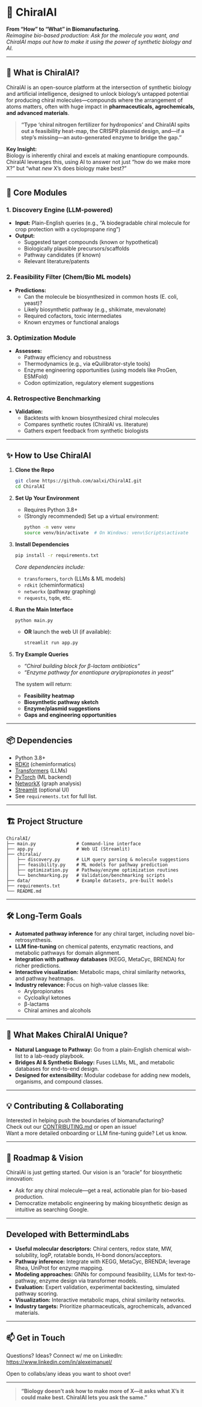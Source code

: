 # 🧬 ChiralAI

**From “How” to “What” in Biomanufacturing.**  
_Reimagine bio-based production: Ask for the molecule you want, and ChiralAI maps out how to make it using the power of synthetic biology and AI._

---

## 🚀 What is ChiralAI?

ChiralAI is an open-source platform at the intersection of synthetic biology and artificial intelligence, designed to unlock biology’s untapped potential for producing chiral molecules—compounds where the arrangement of atoms matters, often with huge impact in **pharmaceuticals, agrochemicals, and advanced materials**.

> **“Type ‘chiral nitrogen fertilizer for hydroponics’ and ChiralAI spits out a feasibility heat-map, the CRISPR plasmid design, and—if a step’s missing—an auto-generated enzyme to bridge the gap.”**

**Key Insight:**  
Biology is inherently chiral and excels at making enantiopure compounds. ChiralAI leverages this, using AI to answer not just “how do we make more X?” but “what *new* X’s does biology make best?”

---

## 🧠 Core Modules

### 1. **Discovery Engine** (LLM-powered)
- **Input:** Plain-English queries (e.g., “A biodegradable chiral molecule for crop protection with a cyclopropane ring”)
- **Output:**  
  - Suggested target compounds (known or hypothetical)
  - Biologically plausible precursors/scaffolds
  - Pathway candidates (if known)
  - Relevant literature/patents

### 2. **Feasibility Filter** (Chem/Bio ML models)
- **Predictions:**  
  - Can the molecule be biosynthesized in common hosts (E. coli, yeast)?
  - Likely biosynthetic pathway (e.g., shikimate, mevalonate)
  - Required cofactors, toxic intermediates
  - Known enzymes or functional analogs

### 3. **Optimization Module**
- **Assesses:**  
  - Pathway efficiency and robustness
  - Thermodynamics (e.g., via eQuilibrator-style tools)
  - Enzyme engineering opportunities (using models like ProGen, ESMFold)
  - Codon optimization, regulatory element suggestions

### 4. **Retrospective Benchmarking**
- **Validation:**  
  - Backtests with known biosynthesized chiral molecules
  - Compares synthetic routes (ChiralAI vs. literature)
  - Gathers expert feedback from synthetic biologists

---

## ✨ How to Use ChiralAI

1. **Clone the Repo**
   ```bash
   git clone https://github.com/aalxi/ChiralAI.git
   cd ChiralAI
   ```

2. **Set Up Your Environment**
   - Requires Python 3.8+
   - (Strongly recommended) Set up a virtual environment:
     ```bash
     python -m venv venv
     source venv/bin/activate  # On Windows: venv\Scripts\activate
     ```

3. **Install Dependencies**
   ```bash
   pip install -r requirements.txt
   ```
   _Core dependencies include:_
   - `transformers`, `torch` (LLMs & ML models)
   - `rdkit` (cheminformatics)
   - `networkx` (pathway graphing)
   - `requests`, `tqdm`, etc.

4. **Run the Main Interface**
   ```bash
   python main.py
   ```
   - **OR** launch the web UI (if available):
     ```bash
     streamlit run app.py
     ```

5. **Try Example Queries**
   - _“Chiral building block for β-lactam antibiotics”_
   - _“Enzyme pathway for enantiopure arylpropionates in yeast”_

   The system will return:
   - **Feasibility heatmap**
   - **Biosynthetic pathway sketch**
   - **Enzyme/plasmid suggestions**
   - **Gaps and engineering opportunities**

---

## 📦 Dependencies

- Python 3.8+
- [RDKit](https://www.rdkit.org/) (cheminformatics)
- [Transformers](https://huggingface.co/transformers/) (LLMs)
- [PyTorch](https://pytorch.org/) (ML backend)
- [NetworkX](https://networkx.org/) (graph analysis)
- [Streamlit](https://streamlit.io/) (optional UI)
- See `requirements.txt` for full list.

---

## 🏗️ Project Structure

```
ChiralAI/
├── main.py               # Command-line interface
├── app.py                # Web UI (Streamlit)
├── chiralai/
│   ├── discovery.py      # LLM query parsing & molecule suggestions
│   ├── feasibility.py    # ML models for pathway prediction
│   ├── optimization.py   # Pathway/enzyme optimization routines
│   └── benchmarking.py   # Validation/benchmarking scripts
├── data/                 # Example datasets, pre-built models
├── requirements.txt
└── README.md
```

---

## 🛠️ Long-Term Goals

- **Automated pathway inference** for any chiral target, including novel bio-retrosynthesis.
- **LLM fine-tuning** on chemical patents, enzymatic reactions, and metabolic pathways for domain alignment.
- **Integration with pathway databases** (KEGG, MetaCyc, BRENDA) for richer predictions.
- **Interactive visualization:** Metabolic maps, chiral similarity networks, and pathway heatmaps.
- **Industry relevance:** Focus on high-value classes like:
  - Arylpropionates
  - Cycloalkyl ketones
  - β-lactams
  - Chiral amines and alcohols

---

## 🧪 What Makes ChiralAI Unique?

- **Natural Language to Pathway:** Go from a plain-English chemical wish-list to a lab-ready playbook.
- **Bridges AI & Synthetic Biology:** Fuses LLMs, ML, and metabolic databases for end-to-end design.
- **Designed for extensibility:** Modular codebase for adding new models, organisms, and compound classes.

---

## 💡 Contributing & Collaborating

Interested in helping push the boundaries of biomanufacturing?  
Check out our [CONTRIBUTING.md](CONTRIBUTING.md) or open an issue!  
Want a more detailed onboarding or LLM fine-tuning guide? Let us know.

---

## 🔮 Roadmap & Vision

ChiralAI is just getting started. Our vision is an “oracle” for biosynthetic innovation:  
- Ask for any chiral molecule—get a real, actionable plan for bio-based production.
- Democratize metabolic engineering by making biosynthetic design as intuitive as searching Google.

---

## Developed with BettermindLabs

- **Useful molecular descriptors:** Chiral centers, redox state, MW, solubility, logP, rotatable bonds, H-bond donors/acceptors.
- **Pathway inference:** Integrate with KEGG, MetaCyc, BRENDA; leverage Rhea, UniProt for enzyme mapping.
- **Modeling approaches:** GNNs for compound feasibility, LLMs for text-to-pathway, enzyme design via transformer models.
- **Evaluation:** Expert validation, experimental backtesting, simulated pathway scoring.
- **Visualization:** Interactive metabolic maps, chiral similarity networks.
- **Industry targets:** Prioritize pharmaceuticals, agrochemicals, advanced materials.

---

## 📫 Get in Touch

Questions? Ideas? Connect w/ me on LinkedIn: https://www.linkedin.com/in/alexeimanuel/

Open to collabs/any ideas you want to shoot over!

---

> **“Biology doesn’t ask how to make more of X—it asks what X’s it could make best. ChiralAI lets you ask the same.”**

